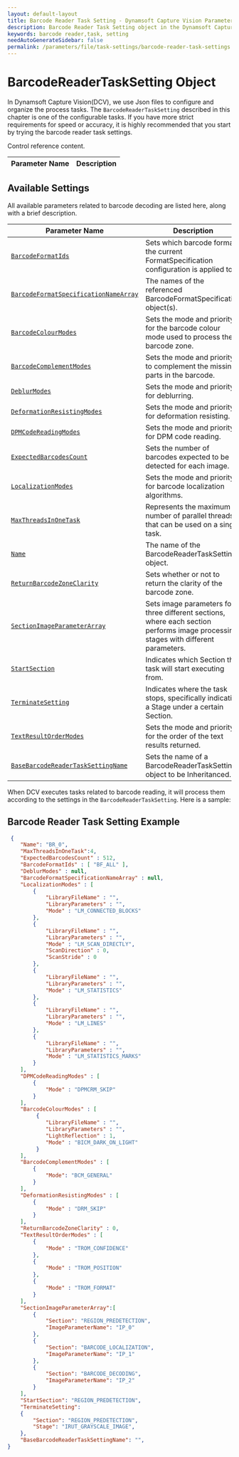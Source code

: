 ```yaml
---
layout: default-layout
title: Barcode Reader Task Setting - Dynamsoft Capture Vision Parameter File
description: Barcode Reader Task Setting object in the Dynamsoft Capture Vision Parameter File is an object for configuring and organizing the process of barcode reading task.
keywords: barcode reader,task, setting
needAutoGenerateSidebar: false
permalink: /parameters/file/task-settings/barcode-reader-task-settings.html
---
```


# BarcodeReaderTaskSetting Object
In Dynamsoft Capture Vision(DCV), we use Json files to configure and organize the process tasks. The `BarcodeReaderTaskSetting` described in this chapter is one of the configurable tasks. If you have more strict requirements for speed or accuracy, it is highly recommended that you start by trying the barcode  reader task settings.

Control reference content.

 | Parameter Name | Description |
 | -------------- | ----------- | 



## Available Settings
All available parameters related to barcode decoding are listed here, along with a brief description.

 | Parameter Name | Description |
 | -------------- | ----------- |
 | [`BarcodeFormatIds`]({{site.dcv_parameters_reference}}barcode-reader-task-settings/barcode-format-ids.html) | Sets which barcode format the current FormatSpecification configuration is applied to. |
 | [`BarcodeFormatSpecificationNameArray`]({{site.dcv_parameters_reference}}barcode-reader-task-settings/barcode-format-specification-name-array.html) | The names of the referenced BarcodeFormatSpecification object(s). |
 | [`BarcodeColourModes`]({{site.dcv_parameters_reference}}barcode-reader-task-settings/barcode-colour-modes.html) | Sets the mode and priority for the barcode colour mode used to process the barcode zone. |
 | [`BarcodeComplementModes`]({{site.dcv_parameters_reference}}barcode-reader-task-settings/barcode-complement-modes.html) | Sets the mode and priority to complement the missing parts in the barcode. |
 | [`DeblurModes`]({{site.dcv_parameters_reference}}barcode-reader-task-settings/deblur-modes.html) | Sets the mode and priority for deblurring. |
 | [`DeformationResistingModes`]({{site.dcv_parameters_reference}}barcode-reader-task-settings/deformation-resisting-modes.html) | Sets the mode and priority for deformation resisting. |
 | [`DPMCodeReadingModes`]({{site.dcv_parameters_reference}}barcode-reader-task-settings/dpm-code-reading-modes.html) | Sets the mode and priority for DPM code reading. |
 | [`ExpectedBarcodesCount`]({{site.dcv_parameters_reference}}barcode-reader-task-settings/expected-barcodes-count.html) | Sets the number of barcodes expected to be detected for each image. |
 | [`LocalizationModes`]({{site.dcv_parameters_reference}}barcode-reader-task-settings/localization-modes.html) | Sets the mode and priority for barcode localization algorithms. |
 | [`MaxThreadsInOneTask`]({{site.dcv_parameters_reference}}barcode-reader-task-settings/max-threads-in-one-task.html) | Represents the maximum number of parallel threads that can be used on a single task.|
 | [`Name`]({{site.dcv_parameters_reference}}barcode-reader-task-settings/name.html) | The name of the BarcodeReaderTaskSetting object. |
 | [`ReturnBarcodeZoneClarity`]({{site.dcv_parameters_reference}}barcode-reader-task-settings/return-barcode-zone-clarity.html) | Sets whether or not to return the clarity of the barcode zone. |
 | [`SectionImageParameterArray`]({{site.dcv_parameters_reference}}barcode-reader-task-settings/section-image-parameter-array.html) | Sets image parameters for three different sections, where each section performs image processing stages with different parameters.|
 | [`StartSection`]({{site.dcv_parameters_reference}}barcode-reader-task-settings/start-section.html) | Indicates which Section the task will start executing from.|
 | [`TerminateSetting`]({{site.dcv_parameters_reference}}barcode-reader-task-settings/terminate-setting.html) | Indicates where the task stops, specifically indicating a Stage under a certain Section.|
 | [`TextResultOrderModes`]({{site.dcv_parameters_reference}}barcode-reader-task-settings/text-result-order-modes.html) | Sets the mode and priority for the order of the text results returned. |
 | [`BaseBarcodeReaderTaskSettingName`]({{site.dcv_parameters_reference}}barcode-reader-task-settings/base-barcode-reader-task-setting-name.html) | Sets the name of a BarcodeReaderTaskSetting object to be Inheritanced.|

When DCV executes tasks related to barcode reading, it will process them according to the settings in the `BarcodeReaderTaskSetting`. Here is a sample:

## Barcode Reader Task Setting Example

```json
 {
    "Name": "BR_0",
    "MaxThreadsInOneTask":4, 
    "ExpectedBarcodesCount" : 512,
    "BarcodeFormatIds" : [ "BF_ALL" ],
    "DeblurModes" : null,
    "BarcodeFormatSpecificationNameArray" : null,
    "LocalizationModes" : [
        {
            "LibraryFileName" : "",
            "LibraryParameters" : "",
            "Mode" : "LM_CONNECTED_BLOCKS"
        },
        {
            "LibraryFileName" : "",
            "LibraryParameters" : "",
            "Mode" : "LM_SCAN_DIRECTLY",
            "ScanDirection" : 0,
            "ScanStride" : 0
        },
        {
            "LibraryFileName" : "",
            "LibraryParameters" : "",
            "Mode" : "LM_STATISTICS"
        },
        {
            "LibraryFileName" : "",
            "LibraryParameters" : "",
            "Mode" : "LM_LINES"
        },
        {
            "LibraryFileName" : "",
            "LibraryParameters" : "",
            "Mode" : "LM_STATISTICS_MARKS"
        }
    ],
    "DPMCodeReadingModes" : [
        {
            "Mode" : "DPMCRM_SKIP"
        }
    ],
    "BarcodeColourModes" : [
         {
            "LibraryFileName" : "",
            "LibraryParameters" : "",
            "LightReflection" : 1,
            "Mode" : "BICM_DARK_ON_LIGHT"
         }
    ],
    "BarcodeComplementModes" : [
        {
            "Mode": "BCM_GENERAL" 
        }
    ],
    "DeformationResistingModes" : [
        {
            "Mode" : "DRM_SKIP"
        }
    ],
    "ReturnBarcodeZoneClarity" : 0,
    "TextResultOrderModes" : [
        {
            "Mode" : "TROM_CONFIDENCE"
        },
        {
            "Mode" : "TROM_POSITION"
        },
        {
            "Mode" : "TROM_FORMAT"
        }
    ],    
    "SectionImageParameterArray":[
        {
            "Section": "REGION_PREDETECTION",
            "ImageParameterName": "IP_0"
        },
        {
            "Section": "BARCODE_LOCALIZATION",
            "ImageParameterName": "IP_1"
        },
        {
            "Section": "BARCODE_DECODING",
            "ImageParameterName": "IP_2"
        }
    ],
    "StartSection": "REGION_PREDETECTION", 
    "TerminateSetting": 
    {
        "Section": "REGION_PREDETECTION",
        "Stage": "IRUT_GRAYSCALE_IMAGE", 
    },
    "BaseBarcodeReaderTaskSettingName": "", 
}
```
